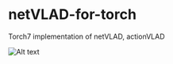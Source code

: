 # netVLAD-for-torch
Torch7 implementation of netVLAD, actionVLAD

![Alt text](https://github.com/shamangary/netVLAD-for-torch/netVLAD.png)
